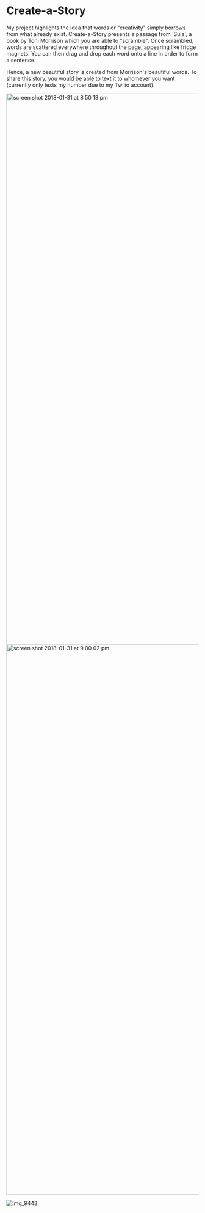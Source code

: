 # Create-a-Story
 
My project highlights the idea that words or "creativity" simply borrows from what already exist. Create-a-Story presents a passage from 'Sula', a book by Toni Morrison which you are able to "scramble". Once scrambled, words are scattered everywhere throughout the page, appearing like fridge magnets. You can then drag and drop each word onto a line in order to form a sentence. 

Hence, a new beautiful story is created from Morrison's beautiful words. To share this story, you would be able to text it to whomever you want (currently only texts my number due to my Twilio account).

<img width="1440" alt="screen shot 2018-01-31 at 8 50 13 pm" src="https://user-images.githubusercontent.com/22034616/35664956-14b7b2b2-06f2-11e8-82e0-25135749d41c.png">

<img width="1440" alt="screen shot 2018-01-31 at 9 00 02 pm" src="https://user-images.githubusercontent.com/22034616/35664957-14c5eb16-06f2-11e8-925c-402e27de8029.png">

![img_9443](https://user-images.githubusercontent.com/22034616/35665048-6da5e2d6-06f2-11e8-8628-1cca0169467d.PNG)
